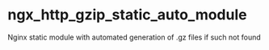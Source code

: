 ngx_http_gzip_static_auto_module
================================

Nginx static module with automated generation of .gz files if such not found
